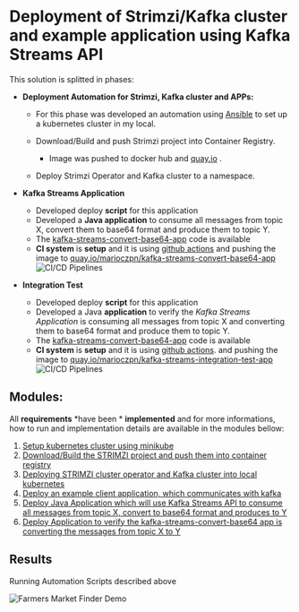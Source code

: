 # Deployment of Strimzi/Kafka cluster and example application using Kafka Streams API

This solution is splitted in phases:
 

 - **Deployment Automation for Strimzi, Kafka cluster and APPs:**
	 - For this phase was developed an automation using [Ansible](https://docs.ansible.com/ansible/latest/index.html) to set up a
   kubernetes cluster in my local.
   
	 - Download/Build and push Strimzi project into Container Registry. 		
		 - Image was pushed   to docker hub  and [quay.io](https://quay.io/) .
	- Deploy Strimzi Operator and Kafka cluster to a namespace.
 - **Kafka Streams Application**
	  - Developed deploy **script** for this application
	  - Developed a **Java application**  to consume all messages from topic X, convert them to base64 format and produce them to topic Y. 
	 - The [kafka-streams-convert-base64-app](https://github.com/marioczpn/kafka-streams-convert-base64-app) code is available
	 - **CI system** is **setup** and it is using [github actions](https://docs.github.com/pt/free-pro-team@latest/actions) and pushing the image to [quay.io/marioczpn/kafka-streams-convert-base64-app](https://quay.io/repository/marioczpn/kafka-streams-convert-base64-app)
	  ![CI/CD Pipelines](https://github.com/marioczpn/kafka-streams-convert-base64-app/workflows/CI/CD%20Pipelines/badge.svg)
 
 - **Integration Test**
	  - Developed deploy **script** for this application
	 - Developed a Java  **application** to verify the *Kafka Streams Application* is consuming all messages from topic X and converting  them to base64 format and produce them to topic Y. 
	 - The [kafka-streams-convert-base64-app](https://github.com/marioczpn/kafka-streams-convert-base64-app) code is available
	 - **CI system** is **setup** and it is using [github actions](https://docs.github.com/pt/free-pro-team@latest/actions).  and pushing the image to [quay.io/marioczpn/kafka-streams-integration-test-app](https://quay.io/repository/marioczpn/kafka-streams-integration-test-app)
![CI/CD Pipelines](https://github.com/marioczpn/kafka-streams-integration-test-app/workflows/CI/CD%20Pipelines/badge.svg)



## **Modules**:

All **requirements** *have been * **implemented** and for more informations,  how to run and implementation details are available in the modules bellow:

 1. [Setup kubernetes cluster using minikube](https://github.com/marioczpn/strimzi-kafka-cluster-deployment-automation/blob/master/01-setup_kubernetes_cluster_minikube.md)
 2. [Download/Build the STRIMZI project and push them into container registry](https://github.com/marioczpn/strimzi-kafka-cluster-deployment-automation/blob/master/02-download-build-strimzi-source.md)
 3. [Deploying STRIMZI cluster operator and Kafka cluster into local kubernetes](https://github.com/marioczpn/strimzi-kafka-cluster-deployment-automation/blob/master/03-deploy-strimzi-kafka-cluster.md)
 4. [Deploy an example client application, which communicates with kafka](https://github.com/marioczpn/strimzi-kafka-cluster-deployment-automation/blob/master/04-deploy-example_client-app.md)
 5. [Deploy Java Application which will use Kafka Streams API to consume all messages from topic X, convert to base64 format and produces to Y](https://github.com/marioczpn/strimzi-kafka-cluster-deployment-automation/blob/master/05-deploy-streams-convert-base64-app.md)
 6. [Deploy Application to verify the kafka-streams-convert-base64 app is converting the messages from topic X to Y](https://github.com/marioczpn/strimzi-kafka-cluster-deployment-automation/blob/master/06-deploy-integration-test.md)
 
 
## Results

Running Automation Scripts described above

![Farmers Market Finder Demo](logs_results/images/Scripts_Executions_Strimzi-Kafka_Deployment_Automation.gif)


